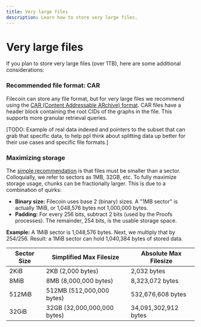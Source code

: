 ```yaml
---
title: Very large files
description: Learn how to store very large files.
---
```


# Very large files

If you plan to store very large files (over 1TB), here are some additional considerations:

### Recommended file format: CAR

Filecoin can store any file format, but for very large files we recommend using the [CAR (Content Addressable ARchive) format](https://github.com/ipld/specs/blob/master/block-layer/content-addressable-archives.md). CAR files have a header block containing the root CIDs of the graphs in the file. This supports more granular retrieval queries.

[TODO: Example of real data indexed and pointers to the subset that can grab that specific data, to help ppl think about splitting data up better for their use cases and specific file formats.]

### Maximizing storage

The [simple recommendation](./prepare-data.md) is that files must be smaller than a sector. Colloquially, we refer to sectors as 1MB, 32GB, etc. To fully maximize storage usage, chunks can be fractionally larger. This is due to a combination of quirks:

- **Binary size:** Filecoin uses base 2 (binary) sizes. A "1MB sector" is actually 1MiB, or 1,048,576 bytes not 1,000,000 bytes.
- **Padding:** For every 256 bits, subtract 2 bits (used by the Proofs processes). The remainder, 254 bits, is the usable storage space.

**Example:**
A 1MiB sector is 1,048,576 bytes. Next, we multiply that by 254/256. Result: a 1MiB sector can hold 1,040,384 bytes of stored data.

| Sector Size | Simplified Max Filesize     | Absolute Max Filesize |
| ----------- | --------------------------- | --------------------- |
| 2KiB        | 2KB (2,000 bytes)           | 2,032 bytes           |
| 8MiB        | 8MB (8,000,000 bytes)       | 8,323,072 bytes       |
| 512MiB      | 512MB (512,000,000 bytes)   | 532,676,608 bytes     |
| 32GiB       | 32GB (32,000,000,000 bytes) | 34,091,302,912 bytes  |

